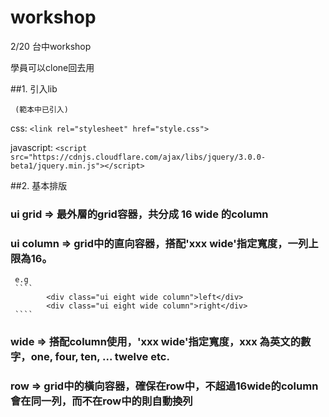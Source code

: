 # workshop
2/20 台中workshop

學員可以clone回去用

##1. 引入lib 
	 
	 (範本中已引入)

   css: 
   ````<link rel="stylesheet" href="style.css">````

   javascript: 
   ````<script src="https://cdnjs.cloudflare.com/ajax/libs/jquery/3.0.0-beta1/jquery.min.js"></script>````

##2. 基本排版

### ui grid => 最外層的grid容器，共分成 16 wide 的column

### ui column => grid中的直向容器，搭配'xxx wide'指定寬度，一列上限為16。 
     e.g 
     ````
     		<div class="ui eight wide column">left</div>
     		<div class="ui eight wide column">right</div>
     ````
### wide => 搭配column使用，'xxx wide'指定寬度，xxx 為英文的數字，one, four, ten, ... twelve etc.
### row => grid中的橫向容器，確保在row中，不超過16wide的column會在同一列，而不在row中的則自動換列

